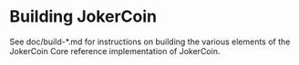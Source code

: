 Building JokerCoin
================

See doc/build-*.md for instructions on building the various
elements of the JokerCoin Core reference implementation of JokerCoin.
